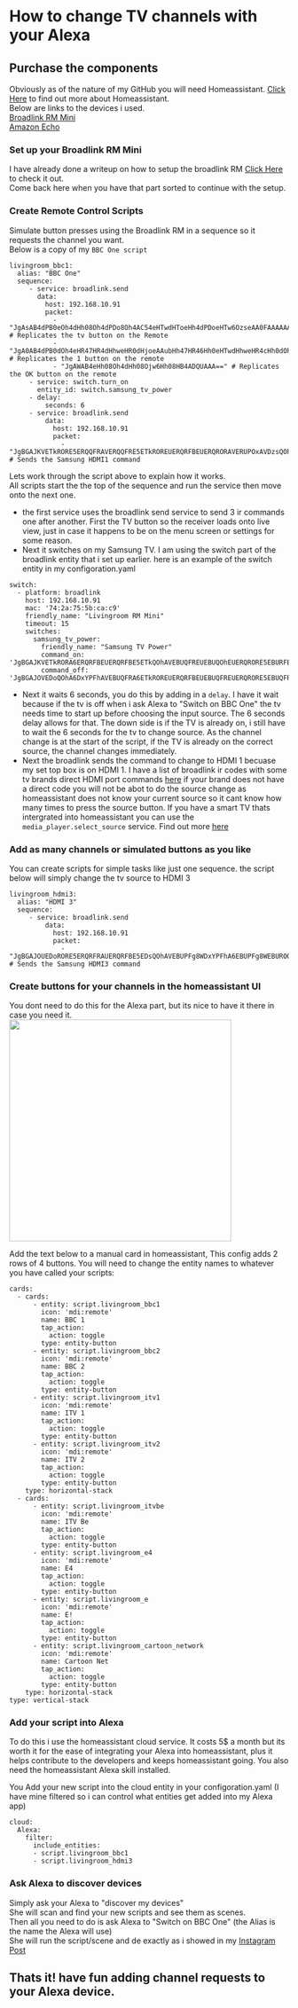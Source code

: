 # How to change TV channels with your Alexa

## Purchase the components
Obviously as of the nature of my GitHub you will need Homeassistant. [Click Here](https://www.home-assistant.io/) to find out more about Homeassistant.  
Below are links to the devices i used.  
[Broadlink RM Mini](https://www.banggood.com/Broadlink-Black-Bean-Smart-Home-Wifi-Remote-IR-Controller-Universal-Appliances-Smart-Control-p-1049494.html?p=VJ050124584579201809&custlinkid=605494&cur_warehouse=CN)  
[Amazon Echo](https://www.amazon.es/echo-dot-3-generacion-altavoz-inteligente-con-alexa-tela-de-color-antracita/dp/B07PHPXHQS/ref=sr_1_3?__mk_es_ES=%C3%85M%C3%85%C5%BD%C3%95%C3%91&keywords=echo&qid=1575247703&smid=A1AT7YVPFBWXBL&sr=8-3)  

### Set up your Broadlink RM Mini
I have already done a writeup on how to setup the broadlink RM  [Click Here](https://github.com/geekyclarkey/homeassistant/blob/master/howto_guides/broadlink_rm_mini3_and_homeassistant/README.md) to check it out.  
Come back here when you have that part sorted to continue with the setup.  

### Create Remote Control Scripts
Simulate button presses using the Broadlink RM in a sequence so it requests the channel you want.  
Below is a copy of my `BBC One script`
```
livingroom_bbc1:
  alias: "BBC One"
  sequence:
     - service: broadlink.send
       data:
         host: 192.168.10.91
         packet:
           - "JgAsAB4dPB0eOh4dHh08Oh4dPDo8Oh4AC54eHTwdHToeHh4dPDoeHTw6OzseAA0FAAAAAAAAAAAAAAAA" # Replicates the tv button on the Remote
           - "JgA0AB4dPB0dOh4eHR47HR4dHhweHR0dHjoeAAubHh47HR46Hh0eHTwdHhweHR4cHh0dOh4ADQUAAAAA" # Replicates the 1 button on the remote
           - "JgAWAB4eHh08Oh4dHh08Ojw6Hh08HB4ADQUAAA==" # Replicates the OK button on the remote
     - service: switch.turn_on
       entity_id: switch.samsung_tv_power
     - delay:
         seconds: 6
     - service: broadlink.send
         data:
           host: 192.168.10.91
           packet:
             - "JgBGAJKVETkRORE5ERQQFRAVERQQFRE5ETkROREUERQRFBEUERQRORAVERUPOxAVDzsQOhA6EBUQOhA6EBUQOhAVEBUPFhAADQUAAA==" # Sends the Samsung HDMI1 command
```

Lets work through the script above to explain how it works.  
All scripts start the the top of the sequence and run the service then move onto the next one.  
* the first service uses the broadlink send service to send 3 ir commands one after another.  First the TV button so the receiver loads onto live view, just in case it happens to be on the menu screen or settings for some reason.  
* Next it switches on my Samsung TV. I am using the switch part of the broadlink entity that i set up earlier. here is an example of the switch entity in my configoration.yaml
```
switch:
  - platform: broadlink
    host: 192.168.10.91
    mac: '74:2a:75:5b:ca:c9'
    friendly_name: "Livingroom RM Mini"
    timeout: 15
    switches:
      samsung_tv_power:
        friendly_name: "Samsung TV Power"
        command_on: 'JgBGAJKVETkRORA6ERQRFBEUERQRFBE5ETkQOhAVEBUQFREUEBUQOhEUERQRORE5EBURFBA6EBUQOhE5EBUQFRA6EDoRFBEADQUAAA=='
        command_off: 'JgBGAJOVEDoQOhA6DxYPFhAVEBUQFRA6ETkROREUERQRFBEUEBUQFREUERQRORE5EBUQFRE5ETkRORE5ERUQFRA6DzsPFhAADQUAAA=='

```
* Next it waits 6 seconds, you do this by adding in a `delay`. I have it wait because if the tv is off when i ask Alexa to "Switch on BBC One" the tv needs time to start up before choosing the input source. The 6 seconds delay allows for that. The down side is if the TV is already on, i still have to wait the 6 seconds for the tv to change source. As the channel change is at the start of the script, if the TV is already on the correct source, the channel changes immediately.  
* Next the broadlink sends the command to change to HDMI 1 becuase my set top box is on HDMI 1. I have a list of broadlink ir codes with some tv brands direct HDMI port commands [here](https://github.com/geekyclarkey/homeassistant/blob/master/howto_guides/broadlink_rm_mini3_and_homeassistant/Broadlink_IR_Codes.md) if your brand does not have a direct code you will not be abot to do the source change as homeassistant does not know your current source so it cant know how many times to press the source button. If you have a smart TV thats intergrated into homeassistant you can use the `media_player.select_source` service. Find out more [here](https://www.home-assistant.io/integrations/media_player/)  

### Add as many channels or simulated buttons as you like
You can create scripts for simple tasks like just one sequence. the script below will simply change the tv source to HDMI 3  
```
livingroom_hdmi3:
  alias: "HDMI 3"
  sequence:
     - service: broadlink.send
         data:
           host: 192.168.10.91
           packet:
             - "JgBGAJOUEDoRORE5ERQRFRAUERQRFBE5EDsQOhAVEBUPFg8WDxYPFhA6EBUPFg8WEBUROQ87EDoQFQ87EDoQOhA6EBUPFhAADQUAAA==" # Sends the Samsung HDMI3 command
```

### Create buttons for your channels in the homeassistant UI  
You dont need to do this for the Alexa part, but its nice to have it there in case you need it.  
<img src="https://github.com/geekyclarkey/homeassistant/blob/master/howto_guides/changing_tv_channels_with_alexa/images/channel_buttons.jpeg" width="400px">  

Add the text below to a manual card in homeassistant, This config adds 2 rows of 4 buttons. You will need to change the entity names to whatever you have called your scripts:  
```
cards:
  - cards:
      - entity: script.livingroom_bbc1
        icon: 'mdi:remote'
        name: BBC 1
        tap_action:
          action: toggle
        type: entity-button
      - entity: script.livingroom_bbc2
        icon: 'mdi:remote'
        name: BBC 2
        tap_action:
          action: toggle
        type: entity-button
      - entity: script.livingroom_itv1
        icon: 'mdi:remote'
        name: ITV 1
        tap_action:
          action: toggle
        type: entity-button
      - entity: script.livingroom_itv2
        icon: 'mdi:remote'
        name: ITV 2
        tap_action:
          action: toggle
        type: entity-button
    type: horizontal-stack
  - cards:
      - entity: script.livingroom_itvbe
        icon: 'mdi:remote'
        name: ITV Be
        tap_action:
          action: toggle
        type: entity-button
      - entity: script.livingroom_e4
        icon: 'mdi:remote'
        name: E4
        tap_action:
          action: toggle
        type: entity-button
      - entity: script.livingroom_e
        icon: 'mdi:remote'
        name: E!
        tap_action:
          action: toggle
        type: entity-button
      - entity: script.livingroom_cartoon_network
        icon: 'mdi:remote'
        name: Cartoon Net
        tap_action:
          action: toggle
        type: entity-button
    type: horizontal-stack
type: vertical-stack
```

### Add your script into Alexa
To do this i use the homeassistant cloud service. It costs 5$ a month but its worth it for the ease of integrating your Alexa into homeassistant, plus it helps contribute to the developers and keeps homeassistant going. You also need the homeassistant Alexa skill installed.  

You Add your new script into the cloud entity in your configoration.yaml (I have mine filtered so i can control what entities get added into my Alexa app)  
```
cloud:
  Alexa:
    filter:
      include_entities:
      - script.livingroom_bbc1
      - script.livingroom_hdmi3
```

### Ask Alexa to discover devices
Simply ask your Alexa to "discover my devices"  
She will scan and find your new scripts and see them as scenes.  
Then all you need to do is ask Alexa to "Switch on BBC One" (the Alias is the name the Alexa will use)  
She will run the script/scene and de exactly as i showed in my [Instagram Post](https://www.instagram.com/p/B5d27TIAnFZ/)  

## Thats it! have fun adding channel requests to your Alexa device.
